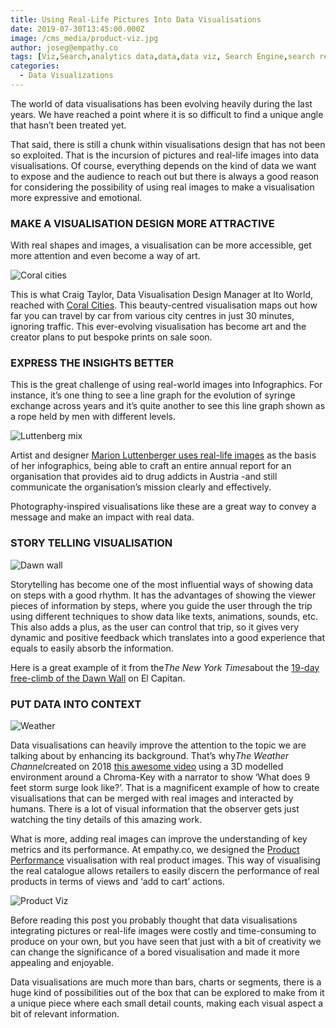 ```yaml
---
title: Using Real-Life Pictures Into Data Visualisations
date: 2019-07-30T13:45:00.000Z
image: /cms_media/product-viz.jpg
author: joseg@empathy.co
tags: [Viz,Search,analytics data,data,data viz, Search Engine,search result,Data visualisation,Data visualization,infographics,analytics,ecommerce,Seasonal Keywords]
categories:
  - Data Visualizations
---
```

The world of data visualisations has been evolving heavily during the last years. We have reached a point where it is so difficult to find a unique angle that hasn’t been treated yet.

That said, there is still a chunk within visualisations design that has not been so exploited. That is the incursion of pictures and real-life images into data visualisations. Of course, everything depends on the kind of data we want to expose and the audience to reach out but there is always a good reason for considering the possibility of using real images to make a visualisation more expressive and emotional.

### MAKE A VISUALISATION DESIGN MORE ATTRACTIVE



With real shapes and images, a visualisation can be more accessible, get more attention and even become a way of art.

![Coral cities](/cms_media/coral-cities.jpg "Coral cities")

This is what Craig Taylor, Data Visualisation Design Manager at Ito World, reached with [Coral Cities](https://towardsdatascience.com/coral-cities-an-ito-design-lab-concept-c01a3f4a2722). This beauty-centred visualisation maps out how far you can travel by car from various city centres in just 30 minutes, ignoring traffic. This ever-evolving visualisation has become art and the creator plans to put bespoke prints on sale soon.

### EXPRESS THE INSIGHTS BETTER



This is the great challenge of using real-world images into Infographics. For instance, it’s one thing to see a line graph for the evolution of syringe exchange across years and it’s quite another to see this line graph shown as a rope held by men with different levels.

![Luttenberg mix](/cms_media/luttenberg-mix.jpg "Luttenberg mix")

Artist and designer [Marion Luttenberger uses real-life images](http://marion-luttenberger.squarespace.com/#/infographics/) as the basis of her infographics, being able to craft an entire annual report for an organisation that provides aid to drug addicts in Austria -and still communicate the organisation’s mission clearly and effectively.

Photography-inspired visualisations like these are a great way to convey a message and make an impact with real data.

### STORY TELLING VISUALISATION



![Dawn wall](/cms_media/dawnwall.png "Dawn wall")

Storytelling has become one of the most influential ways of showing data on steps with a good rhythm. It has the advantages of showing the viewer pieces of information by steps, where you guide the user through the trip using different techniques to show data like texts, animations, sounds, etc. This also adds a plus, as the user can control that trip, so it gives very dynamic and positive feedback which translates into a good experience that equals to easily absorb the information.

Here is a great example of it from the*The New York Times*about the [19-day free-climb of the Dawn Wall](https://www.nytimes.com/interactive/2015/01/09/sports/the-dawn-wall-el-capitan.html?_r&_r=0) on El Capitan.

### PUT DATA INTO CONTEXT

![Weather](/cms_media/weather.jpg "Weather")

Data visualisations can heavily improve the attention to the topic we are talking about by enhancing its background. That’s why*The Weather Channel*created on 2018 [this awesome video](https://www.youtube.com/watch?v=q01vSb_B1o0) using a 3D modelled environment around a Chroma-Key with a narrator to show ‘What does 9 feet storm surge look like?’. That is a magnificent example of how to create visualisations that can be merged with real images and interacted by humans. There is a lot of visual information that the observer gets just watching the tiny details of this amazing work.

What is more, adding real images can improve the understanding of key metrics and its performance. At empathy.co, we designed the [Product Performance](https://www.empathy.co/resources/product-performance/) visualisation with real product images. This way of visualising the real catalogue allows retailers to easily discern the performance of real products in terms of views and ‘add to cart’ actions.

![Product Viz](/cms_media/product-viz.jpg "Product Viz")

Before reading this post you probably thought that data visualisations integrating pictures or real-life images were costly and time-consuming to produce on your own, but you have seen that just with a bit of creativity we can change the significance of a bored visualisation and made it more appealing and enjoyable.

Data visualisations are much more than bars, charts or segments, there is a huge kind of possibilities out of the box that can be explored to make from it a unique piece where each small detail counts, making each visual aspect a bit of relevant information.
